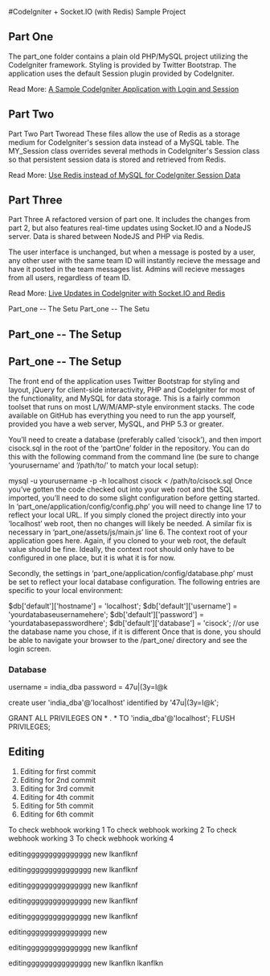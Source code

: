 #CodeIgniter + Socket.IO (with Redis) Sample Project


## Part One
The part\_one folder contains a plain old PHP/MySQL project utilizing the CodeIgniter framework. Styling is provided by Twitter Bootstrap.  The application uses the default Session plugin provided by CodeIgniter.

Read More: [A Sample CodeIgniter Application with Login and Session](http://ericterpstra.com/2013/03/a-sample-codeigniter-application-with-login-and-session/ "Part One Blog Link")
 
## Part Two
Part Two
Part Tworead
These files allow the use of Redis as a storage medium for CodeIgniter's session data instead of a MySQL table.  The MY\_Session class overrides several methods in CodeIgniter's Session class so that persistent session data is stored and retrieved from Redis.

Read More: [Use Redis instead of MySQL for CodeIgniter Session Data](http://ericterpstra.com/2013/03/use-redis-instead-of-mysql-for-codeigniter-session-data/)

## Part Three
Part Three
A refactored version of part one.  It includes the changes from part 2, but also features real-time updates using Socket.IO and a NodeJS server.  Data is shared between NodeJS and PHP via Redis.

The user interface is unchanged, but when a message is posted by a user, any other user with the same team ID will instantly recieve the message and have it posted in the team messages list.  Admins will recieve messages from all users, regardless of team ID.  

Read More: [Live Updates in CodeIgniter with Socket.IO and Redis](http://ericterpstra.com/2013/04/live-updates-in-codeigniter-with-socket-io-and-redis/)


Part_one -- The Setu
Part_one -- The Setu
## Part_one -- The Setup

## Part_one -- The Setup

The front end of the application uses Twitter Bootstrap for styling and layout, jQuery for client-side interactivity, PHP and CodeIgniter for most of the functionality, and MySQL for data storage. This is a fairly common toolset that runs on most L/W/M/AMP-style environment stacks. The code available on GitHub has everything you need to run the app yourself, provided you have a web server, MySQL, and PHP 5.3 or greater.

You’ll need to create a database (preferably called ‘cisock’), and then import cisock.sql in the root of the ‘partOne’ folder in the repository. You can do this with the following command from the command line (be sure to change ‘yourusername’ and ‘/path/to/’ to match your local setup):

mysql -u yourusername -p -h localhost cisock < /path/to/cisock.sql
Once you’ve gotten the code checked out into your web root and the SQL imported, you’ll need to do some slight configuration before getting started. In ‘part_one/application/config/config.php’ you will need to change line 17 to reflect your local URL. If you simply cloned the project directly into your ‘localhost’ web root, then no changes will likely be needed. A similar fix is necessary in ‘part_one/assets/js/main.js’ line 6. The context root of your application goes here. Again, if you cloned to your web root, the default value should be fine. Ideally, the context root should only have to be configured in one place, but it is what it is for now.

Secondly, the settings in ‘part_one/application/config/database.php’ must be set to reflect your local database configuration. The following entries are specific to your local environment:

$db['default']['hostname'] = 'localhost';
$db['default']['username'] = 'yourdatabaseusernamehere';
$db['default']['password'] = 'yourdatabasepasswordhere';
$db['default']['database'] = 'cisock'; //or use the database name you chose, if it is different
Once that is done, you should be able to navigate your browser to the /part_one/ directory and see the login screen.

### Database 

username = india_dba
password = 47u|(3y=I@k

create user 'india_dba'@'localhost' identified by '47u|(3y=I@k';

GRANT ALL PRIVILEGES ON * . * TO 'india_dba'@'localhost';
FLUSH PRIVILEGES;






## Editing
 1. Editing for first commit
 2. Editing for 2nd commit
 3. Editing for 3rd commit
 4. Editing for 4th commit
 5. Editing for 5th commit
 6. Editing for 6th commit


To check webhook working 1
To check webhook working 2
To check webhook working 3
To check webhook working 4


editinggggggggggggggg
new
lkanflknf

editinggggggggggggggg
new
lkanflknf

editinggggggggggggggg
new
lkanflknf

editinggggggggggggggg
new
lkanflknf



editinggggggggggggggg
new
lkanflknf

editinggggggggggggggg
new

editinggggggggggggggg
new
lkanflknf

editinggggggggggggggg
new
lkanflkn
lkanflkn

